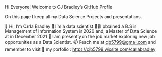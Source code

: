 Hi Everyone! Welcome to CJ Bradley's GitHub Profile

On this page I keep all my Data Science Projects and presentations.

👋 Hi, I’m Carla Bradley
🤖 I’m a data scientist
🧑‍🎓I obtained a B.S in Management of Information System in 2020 and, a Master of Data Science at in December 2021
🥳 I am presently on the job market exploring new job opportunities as a Data Scientist.
📫 Reach me at cjb5799@gmail.com and remember to visit 
👀 my porfolio : https://cjb5799.wixsite.com/carlabradley

